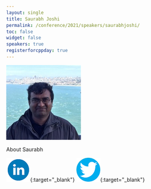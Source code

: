 ```yaml
---
layout: single
title: Saurabh Joshi
permalink: /conference/2021/speakers/saurabhjoshi/
toc: false
widget: false
speakers: true
registerforcppday: true
---
```


![Saurabh Joshi](/conference/2021/graphics/saurabhjoshi.jpg "Saurabh Joshi")

About Saurabh


[![Saurabh Joshi](/assets/images/linkedin.png "Saurabh Joshi")](https://www.linkedin.com/in/sbjoshi0001/){:target="_blank"}
[![Saurabh Joshi](/assets/images/twitter.png "Saurabh Joshi")](https://twitter.com/sbjoshi){:target="_blank"}
